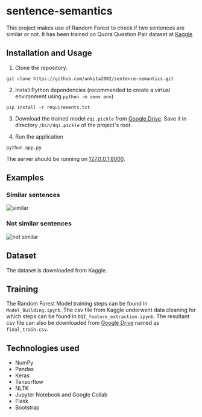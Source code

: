 # sentence-semantics

This project makes use of Random Forest to check if two sentences are similar or not. It has been trained on Quora Question Pair dataset at [Kaggle](https://www.kaggle.com/c/quora-question-pairs).

## Installation and Usage
1. Clone the repository.
```
git clone https://github.com/ankita2002/sentence-semantics.git
```

2. Install Python dependencies (recommended to create a virtual environment using `python -m venv env`)
```
pip install -r requirements.txt
```

3. Download the trained model `dqi.pickle` from [Google Drive](https://drive.google.com/drive/folders/1qNPsdXuqU1m1_Y5mqyBsN--fakmngfX_?usp=sharing). Save it in directory `/bin/dqi.pickle` of the project's root.

4. Run the application
```
python app.py
```

The server should be running on [127.0.0.1:8000](http://127.0.0.1:8000).

## Examples

### Similar sentences
![similar](https://i.imgur.com/YFEB80w.jpg)

### Not similar sentences
![not similar](https://i.imgur.com/iAp8xMQ.jpg)

## Dataset
The dataset is downloaded from Kaggle. 

## Training

The Random Forest Model training steps can be found in `Model_Building.ipynb`. The csv file from Kaggle underwent data cleaning for which steps can be found in `DQI_feature_extraction.ipynb`. The resultant csv file can also be downloaded from [Google Drive](https://drive.google.com/drive/folders/1qNPsdXuqU1m1_Y5mqyBsN--fakmngfX_?usp=sharing) named as `final_train.csv`.

## Technologies used

* NumPy
* Pandas
* Keras
* Tensorflow
* NLTK
* Jupyter Notebook and Google Collab
* Flask
* Bootstrap